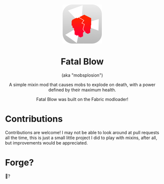 <div align="center">

<img alt="Example Icon" src="src/main/resources/assets/mobsplosion/icon.png" width="128">

# Fatal Blow
(aka "mobsplosion")

A simple mixin mod that causes mobs to explode on
death, with a power defined by their maximum health.

Fatal Blow was built on the Fabric modloader!

</div>

# Contributions
Contributions are welcome! I may not be able to look around at pull requests all the time, this is just a small little project I did to play with mixins, after all, but improvements would be appreciated.

# Forge?
🐸?
